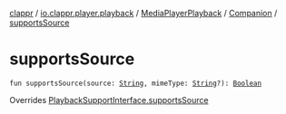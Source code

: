 [clappr](../../../index.md) / [io.clappr.player.playback](../../index.md) / [MediaPlayerPlayback](../index.md) / [Companion](index.md) / [supportsSource](./supports-source.md)

# supportsSource

`fun supportsSource(source: `[`String`](https://kotlinlang.org/api/latest/jvm/stdlib/kotlin/-string/index.html)`, mimeType: `[`String`](https://kotlinlang.org/api/latest/jvm/stdlib/kotlin/-string/index.html)`?): `[`Boolean`](https://kotlinlang.org/api/latest/jvm/stdlib/kotlin/-boolean/index.html)

Overrides [PlaybackSupportInterface.supportsSource](../../../io.clappr.player.components/-playback-support-interface/supports-source.md)

